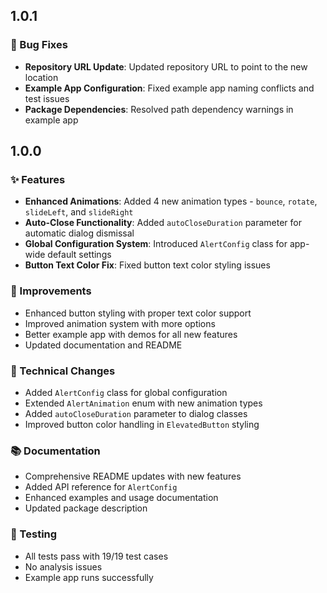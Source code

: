 ## 1.0.1

### 🔧 Bug Fixes
* **Repository URL Update**: Updated repository URL to point to the new location
* **Example App Configuration**: Fixed example app naming conflicts and test issues
* **Package Dependencies**: Resolved path dependency warnings in example app

## 1.0.0

### ✨ Features
* **Enhanced Animations**: Added 4 new animation types - `bounce`, `rotate`, `slideLeft`, and `slideRight`
* **Auto-Close Functionality**: Added `autoCloseDuration` parameter for automatic dialog dismissal
* **Global Configuration System**: Introduced `AlertConfig` class for app-wide default settings
* **Button Text Color Fix**: Fixed button text color styling issues

### 🎨 Improvements
* Enhanced button styling with proper text color support
* Improved animation system with more options
* Better example app with demos for all new features
* Updated documentation and README

### 🔧 Technical Changes
* Added `AlertConfig` class for global configuration
* Extended `AlertAnimation` enum with new animation types
* Added `autoCloseDuration` parameter to dialog classes
* Improved button color handling in `ElevatedButton` styling

### 📚 Documentation
* Comprehensive README updates with new features
* Added API reference for `AlertConfig`
* Enhanced examples and usage documentation
* Updated package description

### 🧪 Testing
* All tests pass with 19/19 test cases
* No analysis issues
* Example app runs successfully
